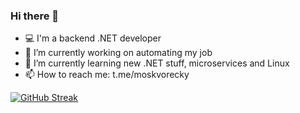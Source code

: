 ### Hi there 👋

- :computer: I'm a backend .NET developer
- 🔭 I’m currently working on automating my job
- 🌱 I’m currently learning new .NET stuff, microservices and Linux
- 📫 How to reach me: t.me/moskvorecky

[![GitHub Streak](https://github-readme-streak-stats.herokuapp.com/?user=eveloth)](https://git.io/streak-stats)

<!--
**eveloth/eveloth** is a ✨ _special_ ✨ repository because its `README.md` (this file) appears on your GitHub profile.

Here are some ideas to get you started:

- 🔭 I’m currently working on ...
- 🌱 I’m currently learning ...
- 👯 I’m looking to collaborate on ...
- 🤔 I’m looking for help with ...
- 💬 Ask me about ...
- 📫 How to reach me: ...
- 😄 Pronouns: ...
- ⚡ Fun fact: ...
-->
